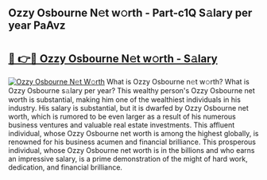 ## Ozzy Osbourne N𝚎t w𝚘rth - Part-c1Q S𝚊lary per year PaAvz

# <h2><a href="http://gc3fkiy.nevu.top/?p=Ozzy+Osbourne">🔗 👉🔴 Ozzy Osbourne N𝚎t w𝚘rth - S𝚊lary</a></h2>

[![Ozzy Osbourne N𝚎t W𝚘rth](https://i.imgur.com/Oavwk0R.jpeg)](http://gc3fkiy.nevu.top/?p=Ozzy+Osbourne)
What is Ozzy Osbourne n𝚎t w𝚘rth? What is Ozzy Osbourne s𝚊lary per year?
This wealthy person's Ozzy Osbourne net worth is substantial, making him one of the wealthiest individuals in his industry. His salary is substantial, but it is dwarfed by Ozzy Osbourne net worth, which is rumored to be even larger as a result of his numerous business ventures and valuable real estate investments. This affluent individual, whose Ozzy Osbourne net worth is among the highest globally, is renowned for his business acumen and financial brilliance. This prosperous individual, whose Ozzy Osbourne net worth is in the billions and who earns an impressive salary, is a prime demonstration of the might of hard work, dedication, and financial brilliance.
